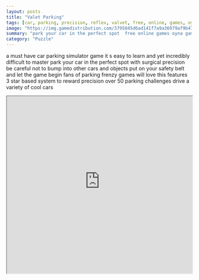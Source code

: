 ```yaml
---
layout: posts
title: "Valet Parking"
tags: [car, parking, precision, reflex, valvet, free, online, games, oyna, game, free, games, play, play, games]
image: "https://img.gamedistribution.com/3795845d6ad141f7a9a36979af9b4718-512x512.jpeg"
summary: "park your car in the perfect spot  free online games oyna game free games play play games"
category: "Puzzle"
---
```


a must have car parking simulator game it s easy to learn and yet incredibly difficult to master park your car in the perfect spot with surgical precision be careful not to bump into other cars and objects put on your safety belt and let the game begin fans of parking frenzy games will love this features 3 star based system to reward precision over 50 parking challenges drive a variety of cool cars

<iframe width="100%" height="480px;" src="https://html5.gamedistribution.com/3795845d6ad141f7a9a36979af9b4718/"></iframe>